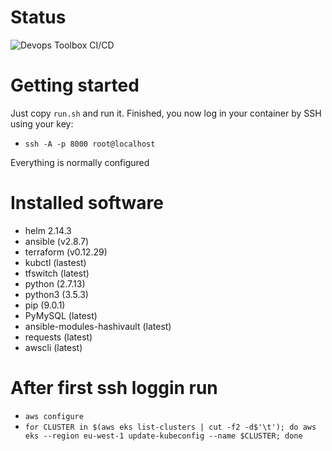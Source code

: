 
# Status
![Devops Toolbox CI/CD](https://github.com/karlesnine/docker-devops-toolbox/workflows/Devops%20Toolbox%20CI/CD/badge.svg)

# Getting started

Just copy `run.sh` and run it.
Finished, you now log in your container by SSH using your key:
- `ssh -A -p 8000 root@localhost`

Everything is normally configured

# Installed software
- helm 2.14.3
- ansible (v2.8.7)
- terraform (v0.12.29)
- kubctl (lastest)
- tfswitch (latest)
- python (2.7.13)
- python3 (3.5.3)
- pip (9.0.1)
- PyMySQL (latest)
- ansible-modules-hashivault (latest)
- requests (latest)
- awscli (latest)

# After first ssh loggin run
- `aws configure`
- `for CLUSTER in $(aws eks list-clusters | cut -f2 -d$'\t'); do aws eks --region eu-west-1 update-kubeconfig --name $CLUSTER; done`

